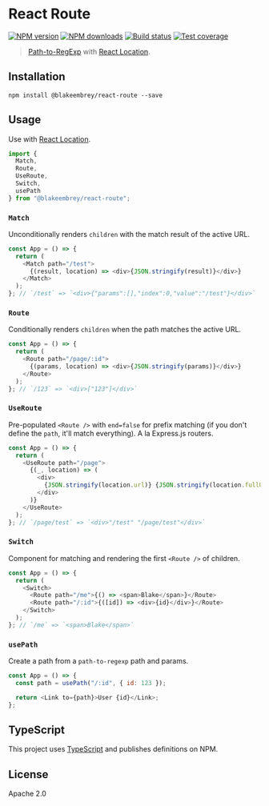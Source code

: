 # React Route

[![NPM version][npm-image]][npm-url]
[![NPM downloads][downloads-image]][downloads-url]
[![Build status][travis-image]][travis-url]
[![Test coverage][coveralls-image]][coveralls-url]

> [Path-to-RegExp](https://github.com/pillarjs/path-to-regexp) with [React Location](https://github.com/blakeembrey/react-location).

## Installation

```
npm install @blakeembrey/react-route --save
```

## Usage

Use with [React Location](https://github.com/blakeembrey/react-location).

```js
import {
  Match,
  Route,
  UseRoute,
  Switch,
  usePath
} from "@blakeembrey/react-route";
```

### `Match`

Unconditionally renders `children` with the match result of the active URL.

```js
const App = () => {
  return (
    <Match path="/test">
      {(result, location) => <div>{JSON.stringify(result)}</div>}
    </Match>
  );
}; // `/test` => `<div>{"params":[],"index":0,"value":"/test"}</div>`
```

### `Route`

Conditionally renders `children` when the path matches the active URL.

```js
const App = () => {
  return (
    <Route path="/page/:id">
      {(params, location) => <div>{JSON.stringify(params)}</div>}
    </Route>
  );
}; // `/123` => `<div>["123"]</div>`
```

### `UseRoute`

Pre-populated `<Route />` with `end=false` for prefix matching (if you don't define the `path`, it'll match everything). A la Express.js routers.

```js
const App = () => {
  return (
    <UseRoute path="/page">
      {(_, location) => (
        <div>
          {JSON.stringify(location.url)} {JSON.stringify(location.fullUrl)}
        </div>
      )}
    </UseRoute>
  );
}; // `/page/test` => `<div>"/test" "/page/test"</div>`
```

### `Switch`

Component for matching and rendering the first `<Route />` of children.

```js
const App = () => {
  return (
    <Switch>
      <Route path="/me">{() => <span>Blake</span>}</Route>
      <Route path="/:id">{([id]) => <div>{id}</div>}</Route>
    </Switch>
  );
}; // `/me` => `<span>Blake</span>`
```

### `usePath`

Create a path from a `path-to-regexp` path and params.

```js
const App = () => {
  const path = usePath("/:id", { id: 123 });

  return <Link to={path}>User {id}</Link>;
};
```

## TypeScript

This project uses [TypeScript](https://github.com/Microsoft/TypeScript) and publishes definitions on NPM.

## License

Apache 2.0

[npm-image]: https://img.shields.io/npm/v/@blakeembrey/react-route.svg?style=flat
[npm-url]: https://npmjs.org/package/@blakeembrey/react-route
[downloads-image]: https://img.shields.io/npm/dm/@blakeembrey/react-route.svg?style=flat
[downloads-url]: https://npmjs.org/package/@blakeembrey/react-route
[travis-image]: https://img.shields.io/travis/blakeembrey/react-route.svg?style=flat
[travis-url]: https://travis-ci.org/blakeembrey/react-route
[coveralls-image]: https://img.shields.io/coveralls/blakeembrey/react-route.svg?style=flat
[coveralls-url]: https://coveralls.io/r/blakeembrey/react-route?branch=master
